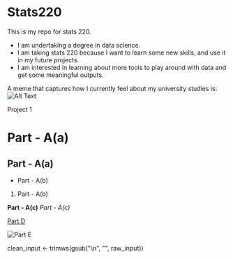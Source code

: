 # Stats220

This is my repo for stats 220.

- I am undertaking a degree in data science.
- I am taking stats 220 because I want to learn some new skills, and use it in my future projects.
- I am interested in learning about more tools to play around with data and get some meaningful outputs.

A meme that captures how I currently feel about my university studies is: ![Alt Text](https://media.giphy.com/media/vFKqnCdLPNOKc/giphy.gif)

Project 1 

# Part - A(a)
## Part - A(a)

- Part - A(b)
1. Part - A(b)

**Part - A(c)**
*Part - A(c)*

[Part D](https://canvas.auckland.ac.nz)

![Part E](https://media0.giphy.com/media/v1.Y2lkPTc5MGI3NjExNTZtdGloaG5haHAwb3hkemxqZ245cWcxMXVqbHRwanU1cWJmenhsMCZlcD12MV9pbnRlcm5hbF9naWZfYnlfaWQmY3Q9Zw/u72zG5iGs0ilVhXnIL/giphy.gif)

clean_input <- trimws(gsub("\\n", "", raw_input))
